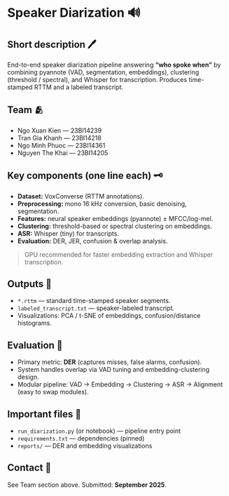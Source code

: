 # Speaker Diarization 🔊

## Short description 🖊️

End-to-end speaker diarization pipeline answering **“who spoke when”** by combining pyannote (VAD, segmentation, embeddings), clustering (threshold / spectral), and Whisper for transcription. Produces time-stamped RTTM and a labeled transcript.

## Team 🫂

* Ngo Xuan Kien — 23BI14239
* Tran Gia Khanh — 23BI14218
* Ngo Minh Phuoc — 23BI14361
* Nguyen The Khai — 23BI14205

## Key components (one line each) 🗝️

* **Dataset:** VoxConverse (RTTM annotations).
* **Preprocessing:** mono 16 kHz conversion, basic denoising, segmentation.
* **Features:** neural speaker embeddings (pyannote) ± MFCC/log-mel.
* **Clustering:** threshold-based or spectral clustering on embeddings.
* **ASR:** Whisper (tiny) for transcripts.
* **Evaluation:** DER, JER, confusion & overlap analysis.


> GPU recommended for faster embedding extraction and Whisper transcription.

## Outputs 🤖

* `*.rttm` — standard time-stamped speaker segments.
* `labeled_transcript.txt` — speaker-labeled transcript.
* Visualizations: PCA / t-SNE of embeddings, confusion/distance histograms.

## Evaluation 📏

* Primary metric: **DER** (captures misses, false alarms, confusion).
* System handles overlap via VAD tuning and embedding-clustering design.
* Modular pipeline: VAD → Embedding → Clustering → ASR → Alignment (easy to swap modules).
 
## Important files 📃

* `run_diarization.py` (or notebook) — pipeline entry point
* `requirements.txt` — dependencies (pinned)
* `reports/` — DER and embedding visualizations

## Contact 🤙

See Team section above. Submitted: **September 2025**.
